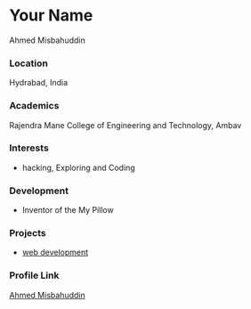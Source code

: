 # Your Name
Ahmed Misbahuddin

### Location

Hydrabad, India 

### Academics

Rajendra Mane College of Engineering and Technology, Ambav

### Interests

- hacking, Exploring and Coding

### Development

- Inventor of the My Pillow

### Projects

- [web development](https://github.com/Misba9/Ravan-Cyber-Solution/)

### Profile Link

[Ahmed Misbahuddin](https://github.com/Misba9/)